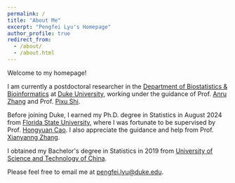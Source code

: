 ```yaml
---
permalink: /
title: "About Me"
excerpt: "Pengfei Lyu's Homepage"
author_profile: true
redirect_from: 
  - /about/
  - /about.html
---
```


Welcome to my homepage! 

I am currently a postdoctoral researcher in the [Department of Biostatistics & Bioinformatics](https://biostat.duke.edu/) at [Duke University](https://duke.edu/), working under the guidance of Prof. [Anru Zhang](https://anruzhang.github.io/) and Prof. [Pixu Shi](https://pixushi.github.io/). 

Before joining Duke, I earned my Ph.D. degree in Statistics in August 2024 from [Florida State University](https://www.fsu.edu/), where I was fortunate to be supervised by Prof. [Hongyuan Cao](https://ani.stat.fsu.edu/~hycao/). I also appreciate the guidance and help from Prof. [Xianyanng Zhang](https://zhangxiany-tamu.github.io/).

I obtained my Bachelor's degree in Statistics in 2019 from [University of Science and Technology of China](https://en.ustc.edu.cn/).

Please feel free to email me at [pengfei.lyu@duke.edu](pengfei.lyu@duke.edu).

<!-- 
# Research Interests
My research interests encompass high-dimensional data analysis and machine learning.
- High-dimensional data analysis: multiple testing, replicable inference, dimension reduction, with applications in genotype data.
- Machine Learning: diffusion models, transformer and synthetic data.

# Awards and Honors
- Best Student Poster Award, Georgia Chapter, American Statistical Association, 2024
- Travel Award, Summer Research Conference, Southern Regional Council on Statistics, 2023
- 2nd Tier Outstanding Research Presentation Award, Graduate Student Research Conference, Graduate Student Network, National Institute of Statistical Science, 2023
- Yongyuan and Anna Li Presentation Award for the best graduate student presentations, Department of Statistics, Florida State University, 2023
- 1st Place of Student Competition Award, Florida Chapter, American Statistical Association, 2023
- Best First-Year Student in Theoretical Statistics, Department of Statistics, Florida State University, 2020

# Publications and Preprints
- Bell, T.N., Kusi-Appiah, A.E., Tocci, V., Lyu. P, Zhu, L., Zhu, F., Van Winkle, D., Cao, H., Singh, M.S. and Lenhert, S.. (2024). [Scalable lipid droplet microarray fabrication, validation, and screening.](https://journals.plos.org/plosone/article?id=10.1371/journal.pone.0304736)
- Lyu, P., Li, Y., Wen, X., and Cao, H. (2023). [JUMP: replicability analysis of high-throughput experiments with applications to spatial transcriptomic studies.](https://academic.oup.com/bioinformatics/article/39/6/btad366/7190368)
- Lyu, P., Zhang, X., and Cao, H. (2024+). Replicability analysis of high dimensional data accounting for dependence. \[[arXiv](https://arxiv.org/abs/2404.05808)\]
- Wang, P., Lyu. P, Peddada, S., and Cao, H. (2024+). A powerful methodology for analyzing correlated high dimensional data using factor models.
- Lyu. P, Bell, T., Lenhert S., and Cao, H. (2024+). Sample size calculation in cell culture - how many cells should I count?

# Presentations
- High dimensional replicable inference of multiple studies account for dependence.
  - 2024 ICSA Applied Statistics Symposium, Nashville, TN, June 2024. (poster)
  - The 9th Workshop on Biostatistics and Bioinformatics, Atlanta, GA, May 2024
  - Theory and Foundations of Statistics in the Era of Big Data, Tallahassee, FL, April 2024
  - Florida Chapter, American Statistical Association, Tallahassee, FL, March 2024
- JUMP: replicability analysis of high-throughput experiments with applications to spatial transcriptomic studies.
  - Summer Research Conference, Southern Regional Council on Statistics, Waco, TX, June 2023
  - Graduate Student Network, National Institute of Statistical Science, Zoom Meeting, May 2023
  - Student Research Competition, Department of Statistics, Florida State University, Tallahassee, FL, April 2023
  - Florida Chapter, American Statistical Association, Gainesville, FL, March 2023

# Teaching
- Spring & Summer 2022: STA 2122 Introduction to Applied Statistics

# Service
- Reviewer: British Medical Journal, Thorax
-->
